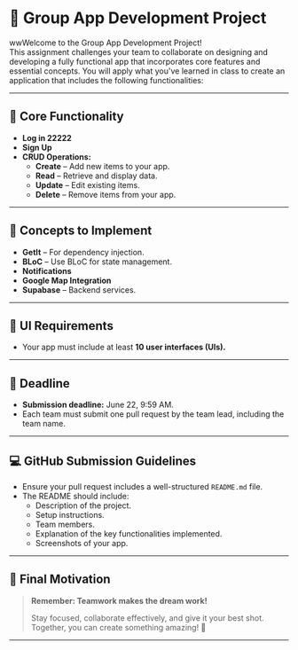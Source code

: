 # 📱 Group App Development Project

wwWelcome to the Group App Development Project!  
This assignment challenges your team to collaborate on designing and developing a fully functional app that incorporates core features and essential concepts. You will apply what you've learned in class to create an application that includes the following functionalities:

---

## 🎯 Core Functionality

- **Log in 22222**
- **Sign Up**
- **CRUD Operations:**
  - **Create** – Add new items to your app.
  - **Read** – Retrieve and display data.
  - **Update** – Edit existing items.
  - **Delete** – Remove items from your app.

---

## 🔧 Concepts to Implement

- **GetIt** – For dependency injection.
- **BLoC** – Use BLoC for state management.
- **Notifications**
- **Google Map Integration**
- **Supabase** – Backend services.

---

## 🌟 UI Requirements

- Your app must include at least **10 user interfaces (UIs).**

---

## 📅 Deadline

- **Submission deadline:** June 22, 9:59 AM.
- Each team must submit one pull request by the team lead, including the team name.

---

## 💻 GitHub Submission Guidelines

- Ensure your pull request includes a well-structured `README.md` file.
- The README should include:
  - Description of the project.
  - Setup instructions.
  - Team members.
  - Explanation of the key functionalities implemented.
  - Screenshots of your app.

---

## 🌟 Final Motivation

> **Remember: Teamwork makes the dream work!**
>
> Stay focused, collaborate effectively, and give it your best shot.  
> Together, you can create something amazing! 🚀

---


